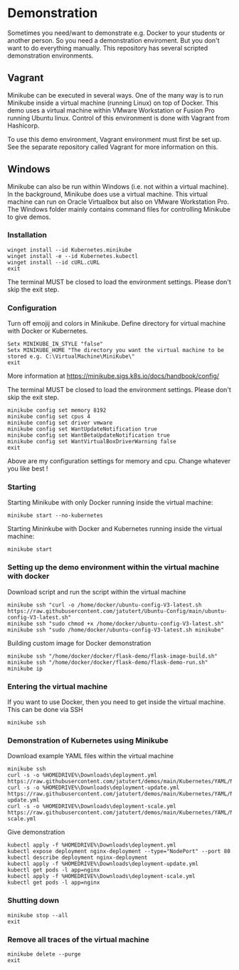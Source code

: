 # Demonstration

Sometimes you need/want to demonstrate e.g. Docker to your students or another person. 
So you need a demonstration enviroment. But you don't want to do everything manually. 
This repository has several scripted demonstration environments. 

## Vagrant

Minikube can be executed in several ways. 
One of the many way is to run Minikube inside a virtual machine (running Linux) on top of Docker. 
This demo uses a virtual machine within VMware Workstation or Fusion Pro running Ubuntu linux. 
Control of this environment is done with Vagrant from Hashicorp. 

To use this demo environment, Vagrant environment must first be set up. 
See the separate repository called Vagrant for more information on this. 

## Windows

Minikube can also be run within Windows (i.e. not within a virtual machine). 
In the background, Minikube does use a virtual machine. 
This virtual machine can run on Oracle Virtualbox but also on VMware Workstation Pro. 
The Windows folder mainly contains command files for controlling Minikube to give demos. 

### Installation

```shell
winget install --id Kubernetes.minikube
winget install -e --id Kubernetes.kubectl
winget install --id cURL.cURL
exit
```
The terminal MUST be closed to load the environment settings. Please don't skip the exit step. 

### Configuration 

Turn off emojij and colors in Minikube. 
Define directory for virtual machine with Docker or Kubernetes.

```shell
Setx MINIKUBE_IN_STYLE "false"
Setx MINIKUBE_HOME "The directory you want the virtual machine to be stored e.g. C:\VirtualMachine\MiniKube\"
exit
```

More information at https://minikube.sigs.k8s.io/docs/handbook/config/

The terminal MUST be closed to load the environment settings. Please don't skip the exit step. 

```shell
minikube config set memory 8192
minikube config set cpus 4 
minikube config set driver vmware
minikube config set WantUpdateNotification true 
minikube config set WantBetaUpdateNotification true
minikube config set WantVirtualBoxDriverWarning false
exit
```
Above are my configuration settings for memory and cpu. Change whatever you like best ! 

### Starting 

Starting Minikube with only Docker running inside the virtual machine:

```shell
minikube start --no-kubernetes
```

Starting Mininkube with Docker and Kubernetes running inside the virtual machine:

```shell
minikube start
```

### Setting up the demo environment within the virtual machine with docker 

Download script and run the script within the virtual machine 
```shell
minikube ssh "curl -o /home/docker/ubuntu-config-V3-latest.sh https://raw.githubusercontent.com/jatutert/Ubuntu-Config/main/ubuntu-config-V3-latest.sh"
minikube ssh "sudo chmod +x /home/docker/ubuntu-config-V3-latest.sh"
minikube ssh "sudo /home/docker/ubuntu-config-V3-latest.sh minikube"
```

Building custom image for Docker demonstration
```shell
minikube ssh "/home/docker/docker/flask-demo/flask-image-build.sh"
minikube ssh "/home/docker/docker/flask-demo/flask-demo-run.sh"
minikube ip
```
### Entering the virtual machine

If you want to use Docker, then you need to get inside the virtual machine. 
This can be done via SSH

```shell
minikube ssh
```

### Demonstration of Kubernetes using Minikube 

Download example YAML files within the virtual machine 
```shell
minikube ssh
curl -s -o %HOMEDRIVE%\Downloads\deployment.yml https://raw.githubusercontent.com/jatutert/demos/main/Kubernetes/YAML/NGINX/deployment.yml
curl -s -o %HOMEDRIVE%\Downloads\deployment-update.yml https://raw.githubusercontent.com/jatutert/demos/main/Kubernetes/YAML/NGINX/deployment-update.yml
curl -s -o %HOMEDRIVE%\Downloads\deployment-scale.yml https://raw.githubusercontent.com/jatutert/demos/main/Kubernetes/YAML/NGINX/deployment-scale.yml
```

Give demonstration
```shell
kubectl apply -f %HOMEDRIVE%\Downloads\deployment.yml
kubectl expose deployment nginx-deployment --type="NodePort" --port 80
kubectl describe deployment nginx-deployment
kubectl apply -f %HOMEDRIVE%\Downloads\deployment-update.yml
kubectl get pods -l app=nginx
kubectl apply -f %HOMEDRIVE%\Downloads\deployment-scale.yml
kubectl get pods -l app=nginx
```
### Shutting down

```shell
minikube stop --all
exit
```

### Remove all traces of the virtual machine 

```shell
minikube delete --purge
exit
```